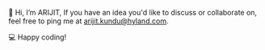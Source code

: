 👋 Hi, I’m ARIJIT, If you have an idea you'd like to discuss or collaborate on, feel free to ping me at arijit.kundu@hyland.com.

💻 Happy coding!
